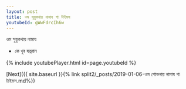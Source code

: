 ```yaml
---
layout: post
title: ওম সুয়ুকথায় নামায গা টাইমস
youtubeId: gWwFdrcIh6w
---
```

 
 
 ওম সুয়ুকথায় নামায  
 
 -  কে খুব যত্নবান 
 
  
 
  
 
 
 
 
 
 


{% include youtubePlayer.html id=page.youtubeId %}
 
[Next]({{ site.baseurl }}{% link  split2/_posts/2019-01-06-ওম শোভনায় নামায গা টাইমস.md%})
 
